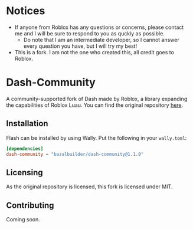 # Notices
* If anyone from Roblox has any questions or concerns, please contact me and I will be sure to respond to you as quckly as possible.
    * Do note that I am an intermediate developer, so I cannot answer every question you have, but I will try my best!
* This is a fork. I am not the one who created this, all credit goes to Roblox.

# Dash-Community
A community-supported fork of Dash made by Roblox, a library expanding the capabilities of Roblox Luau. You can find the original repository [here](https://github.com/Roblox/dash).

## Installation
Flash can be installed by using Wally. Put the following in your `wally.toml`:
```toml
[dependencies]
dash-community = "bazalbuilder/dash-community@1.1.0"
```

## Licensing
As the original repository is licensed, this fork is licensed under MIT.

## Contributing
Coming soon.

